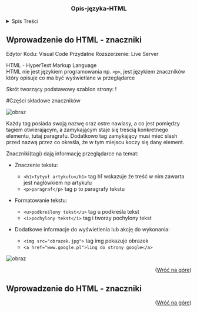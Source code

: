 <a id="readme-top"></a>

<br />
<div algin="center">
  <h3 align="center">Opis-języka-HTML</h3>
</div>

<details>
  <summary>Spis Treści</summary>
  <ol>
    <li><a href="#wprowadzenie-do-html">Wprowadzenie do HTML - znaczniki</a></li>
    <li><a href="#roadmap">Szablon strony html5</a></li>
    <li><a href="#contributing">Przykład konwersji tekstu z edytora na html</a></li>
    <li><a href="#license">Elementy blokowe i liniowe w html</a></li>
    <li><a href="#contact">Nagłówki w html</a></li>
    <li><a href="#acknowledgments">Acknowledgments</a></li>
  </ol>
</details>

<a id="wprowadzenie-do-html"></a>
## Wprowadzenie do HTML - znaczniki
Edytor Kodu: Visual Code
Przydatne Rozszerzenie: Live Server

HTML - HyperText Markup Language 
<br>
HTML nie jest językiem programowania np. ```<p>```, jest językiem znaczników który opisuje co ma być wyświetlane w przeglądarce

Skrót tworzący podstawowy szablon strony: !

#Części składowe znaczników

![obraz](https://github.com/user-attachments/assets/f68ca555-f9db-4fb9-85ff-bd36997ee194)

Każdy tag posiada swoją nazwę oraz ostre nawiasy, a co jest pomiędzy tagiem otwierającym, a zamykającym staje się treścią konkretnego elementu, tutaj paragrafu. Dodatkowo tag zamykający musi mieć slash przed nazwą przez co określa, że w tym miejscu koczy się dany element.

Znaczniki(tagi) dają informację przeglądarce na temat:
- Znaczenie tekstu:
  * ```<h1>Tytyuł artykułu</h1>``` tag h1 wskazuje że treść w nim zawarta jest nagłówkiem np artykułu
  * ```<p>paragraf</p>``` tag p to paragrafy tekstu

- Formatowanie tekstu:
  * ```<u>podkreślony tekst</u>``` tag u podkreśla tekst
  * ```<i>pochylony tekst</i>``` tag i tworzy pochylony tekst

- Dodatkowe informacje do wyświetlenia lub akcję do wykonania:
  * ```<img src="obrazek.jpg">``` tag img pokazuje obrazek
  * ```<a href="www.google.pl">ling do strony google</a>```
 
![obraz](https://github.com/user-attachments/assets/6508f242-f457-41d3-8501-a6f48687fabe)
    



<p align="right">(<a href="#readme-top">Wróć na góre</a>)</p>

<a id="wprowadzenie-do-html"></a>
## Wprowadzenie do HTML - znaczniki

<p align="right">(<a href="#readme-top">Wróć na góre</a>)</p>
